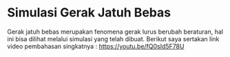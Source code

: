 # Simulasi Gerak Jatuh Bebas

Gerak jatuh bebas merupakan fenomena gerak lurus berubah beraturan, hal ini bisa dilihat melalui simulasi yang telah dibuat.
Berikut saya sertakan link video pembahasan singkatnya : 
https://youtu.be/fQ0sId5F78U
